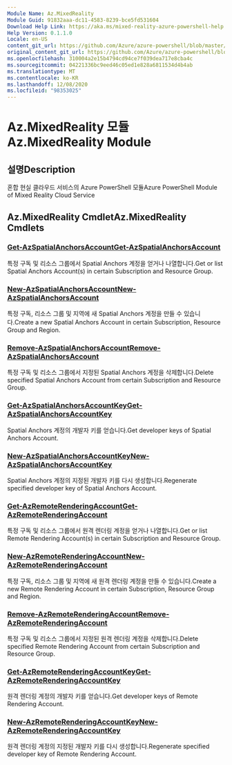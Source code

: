 ```yaml
---
Module Name: Az.MixedReality
Module Guid: 91832aaa-dc11-4583-8239-bce5fd531604
Download Help Link: https://aka.ms/mixed-reality-azure-powershell-help
Help Version: 0.1.1.0
Locale: en-US
content_git_url: https://github.com/Azure/azure-powershell/blob/master/src/MixedReality/MixedReality/help/Az.MixedReality.md
original_content_git_url: https://github.com/Azure/azure-powershell/blob/master/src/MixedReality/MixedReality/help/Az.MixedReality.md
ms.openlocfilehash: 310004a2e15b4794cd94ce7f039dea717e8cba4c
ms.sourcegitcommit: 04221336bc9eed46c05ed1e828a6811534d4b4ab
ms.translationtype: MT
ms.contentlocale: ko-KR
ms.lasthandoff: 12/08/2020
ms.locfileid: "98353025"
---
```

# <span data-ttu-id="08230-101">Az.MixedReality 모듈</span><span class="sxs-lookup"><span data-stu-id="08230-101">Az.MixedReality Module</span></span>
## <span data-ttu-id="08230-102">설명</span><span class="sxs-lookup"><span data-stu-id="08230-102">Description</span></span>
<span data-ttu-id="08230-103">혼합 현실 클라우드 서비스의 Azure PowerShell 모듈</span><span class="sxs-lookup"><span data-stu-id="08230-103">Azure PowerShell Module of Mixed Reality Cloud Service</span></span>

## <span data-ttu-id="08230-104">Az.MixedReality Cmdlet</span><span class="sxs-lookup"><span data-stu-id="08230-104">Az.MixedReality Cmdlets</span></span>
### [<span data-ttu-id="08230-105">Get-AzSpatialAnchorsAccount</span><span class="sxs-lookup"><span data-stu-id="08230-105">Get-AzSpatialAnchorsAccount</span></span>](Get-AzSpatialAnchorsAccount.md)
<span data-ttu-id="08230-106">특정 구독 및 리소스 그룹에서 Spatial Anchors 계정을 얻거나 나열합니다.</span><span class="sxs-lookup"><span data-stu-id="08230-106">Get or list Spatial Anchors Account(s) in certain Subscription and Resource Group.</span></span>

### [<span data-ttu-id="08230-107">New-AzSpatialAnchorsAccount</span><span class="sxs-lookup"><span data-stu-id="08230-107">New-AzSpatialAnchorsAccount</span></span>](New-AzSpatialAnchorsAccount.md)
<span data-ttu-id="08230-108">특정 구독, 리소스 그룹 및 지역에 새 Spatial Anchors 계정을 만들 수 있습니다.</span><span class="sxs-lookup"><span data-stu-id="08230-108">Create a new Spatial Anchors Account in certain Subscription, Resource Group and Region.</span></span>

### [<span data-ttu-id="08230-109">Remove-AzSpatialAnchorsAccount</span><span class="sxs-lookup"><span data-stu-id="08230-109">Remove-AzSpatialAnchorsAccount</span></span>](Remove-AzSpatialAnchorsAccount.md)
<span data-ttu-id="08230-110">특정 구독 및 리소스 그룹에서 지정된 Spatial Anchors 계정을 삭제합니다.</span><span class="sxs-lookup"><span data-stu-id="08230-110">Delete specified Spatial Anchors Account from certain Subscription and Resource Group.</span></span>

### [<span data-ttu-id="08230-111">Get-AzSpatialAnchorsAccountKey</span><span class="sxs-lookup"><span data-stu-id="08230-111">Get-AzSpatialAnchorsAccountKey</span></span>](Get-AzSpatialAnchorsAccountKey.md)
<span data-ttu-id="08230-112">Spatial Anchors 계정의 개발자 키를 얻습니다.</span><span class="sxs-lookup"><span data-stu-id="08230-112">Get developer keys of Spatial Anchors Account.</span></span>

### [<span data-ttu-id="08230-113">New-AzSpatialAnchorsAccountKey</span><span class="sxs-lookup"><span data-stu-id="08230-113">New-AzSpatialAnchorsAccountKey</span></span>](New-AzSpatialAnchorsAccountKey.md)
<span data-ttu-id="08230-114">Spatial Anchors 계정의 지정된 개발자 키를 다시 생성합니다.</span><span class="sxs-lookup"><span data-stu-id="08230-114">Regenerate specified developer key of Spatial Anchors Account.</span></span>

### [<span data-ttu-id="08230-115">Get-AzRemoteRenderingAccount</span><span class="sxs-lookup"><span data-stu-id="08230-115">Get-AzRemoteRenderingAccount</span></span>](Get-AzRemoteRenderingAccount.md)
<span data-ttu-id="08230-116">특정 구독 및 리소스 그룹에서 원격 렌더링 계정을 얻거나 나열합니다.</span><span class="sxs-lookup"><span data-stu-id="08230-116">Get or list Remote Rendering Account(s) in certain Subscription and Resource Group.</span></span>

### [<span data-ttu-id="08230-117">New-AzRemoteRenderingAccount</span><span class="sxs-lookup"><span data-stu-id="08230-117">New-AzRemoteRenderingAccount</span></span>](New-AzRemoteRenderingAccount.md)
<span data-ttu-id="08230-118">특정 구독, 리소스 그룹 및 지역에 새 원격 렌더링 계정을 만들 수 있습니다.</span><span class="sxs-lookup"><span data-stu-id="08230-118">Create a new Remote Rendering Account in certain Subscription, Resource Group and Region.</span></span>

### [<span data-ttu-id="08230-119">Remove-AzRemoteRenderingAccount</span><span class="sxs-lookup"><span data-stu-id="08230-119">Remove-AzRemoteRenderingAccount</span></span>](Remove-AzRemoteRenderingAccount.md)
<span data-ttu-id="08230-120">특정 구독 및 리소스 그룹에서 지정된 원격 렌더링 계정을 삭제합니다.</span><span class="sxs-lookup"><span data-stu-id="08230-120">Delete specified Remote Rendering Account from certain Subscription and Resource Group.</span></span>

### [<span data-ttu-id="08230-121">Get-AzRemoteRenderingAccountKey</span><span class="sxs-lookup"><span data-stu-id="08230-121">Get-AzRemoteRenderingAccountKey</span></span>](Get-AzRemoteRenderingAccountKey.md)
<span data-ttu-id="08230-122">원격 렌더링 계정의 개발자 키를 얻습니다.</span><span class="sxs-lookup"><span data-stu-id="08230-122">Get developer keys of Remote Rendering Account.</span></span>

### [<span data-ttu-id="08230-123">New-AzRemoteRenderingAccountKey</span><span class="sxs-lookup"><span data-stu-id="08230-123">New-AzRemoteRenderingAccountKey</span></span>](New-AzRemoteRenderingAccountKey.md)
<span data-ttu-id="08230-124">원격 렌더링 계정의 지정된 개발자 키를 다시 생성합니다.</span><span class="sxs-lookup"><span data-stu-id="08230-124">Regenerate specified developer key of Remote Rendering Account.</span></span>